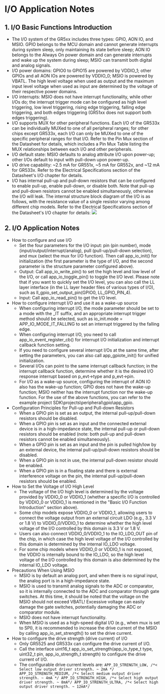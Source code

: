 # I/O Application Notes

## 1. I/O Basic Functions Introduction
- The I/O system of the GR5xx includes three types: GPIO, AON IO, and MSIO. GPIO belongs to the MCU domain and cannot generate interrupts during system sleep, only maintaining its state before sleep; AON IO belongs to the Always On power domain and can generate interrupts and wake up the system during sleep; MSIO can transmit both digital and analog signals.
- I/O power domains: GPIO0 to GPIO15 are powered by VDDIO_1; other GPIOs and all AON IOs are powered by VDDIO_0; MSIO is powered by VBATL. The high level voltage when used as output and the maximum input level voltage when used as input are determined by the voltage of their respective power domains.
- I/O interrupts: MSIO does not have interrupt functionality, while other I/Os do; the interrupt trigger mode can be configured as high level triggering, low level triggering, rising edge triggering, falling edge triggering, and both edges triggering (GR51xx does not support both edges triggering).
- I/O supports MUX for other peripheral functions. Each I/O of the GR533x can be individually MUXed to one of all peripheral ranges; for other chips except GR533x, each I/O can only be MUXed to one of the specific peripheral ranges for that I/O. Refer to the Pin Mux section of the Datasheet for details, which includes a Pin Mux Table listing the MUX relationships between each I/O and other peripherals.
- I/O default state: MSIO defaults to analog attribute I/O upon power-up; other I/Os default to input with pull-down upon power-up.
- I/O drive capability: ~2.5 mA for GR551x, ~5 mA for GR552x, and ~12 mA for GR533x. Refer to the Electrical Specifications section of the Datasheet's I/O chapter for details.
- I/O has internal pull-up and pull-down resistors that can be configured to enable pull-up, enable pull-down, or disable both. Note that pull-up and pull-down resistors cannot be enabled simultaneously, otherwise the I/O will leak. The internal structure block diagram of the I/O is as follows, with the resistance value of a single resistor varying among different chip models. Refer to the Electrical Specifications section of the Datasheet's I/O chapter for details:
  ![](../../../_images/io/IO-1.PNG)

## 2. I/O Application Notes
- How to configure and use I/O
  - Set the four parameters for the I/O input: pin (pin number), mode (input/output/interrupt/analog), pull (pull-up/pull-down selection), and mux (select the mux for I/O function). Then call app_io_init() for initialization (the first parameter is the type of I/O, and the second parameter is the structure parameter configured above).
  - Output: Call app_io_write_pin() to set the high level and low level of the I/O, or call app_io_toggle_pin() to toggle the I/O level. Please note that if you want to quickly set the I/O level, you can also call the LL layer interface (in the LL layer header files of various types of I/O), such as ll_gpio_set_output_pin(GPIO0, LL_GPIO_PIN_4).
  - Input: Call app_io_read_pin() to get the I/O level.
- How to configure interrupt I/O and use it as a wake-up source
  - When configuring interrupt I/O, the mode parameter should be set to a mode with the _IT suffix, and an appropriate interrupt trigger method should be selected, such as io_init.mode = APP_IO_MODE_IT_FALLING to set an interrupt triggered by the falling edge.
  - When configuring interrupt I/O, you need to call app_io_event_register_cb() for interrupt I/O initialization and interrupt callback function setting.
  - If you need to configure several interrupt I/Os at the same time, after setting the parameters, you can also call app_gpiote_init() for unified initialization.
  - Several I/Os can point to the same interrupt callback function; in the interrupt callback function, determine whether it is the desired I/O response interrupt based on p_evt->type and p_evt->pin.
  - For I/O as a wake-up source, configuring the interrupt of AON IO also has the wake-up function; GPIO does not have the wake-up function; MSIO neither has the interrupt function nor the wake-up function.
   For the use of the above functions, you can refer to the example project SDK\projects\peripheral\gpio\app_gpio.
- Configuration Principles for Pull-up and Pull-down Resistors
  - When a GPIO pin is set as an output, the internal pull-up/pull-down resistors should be disabled.
  - When a GPIO pin is set as an input and the connected external device is in a high-impedance state, the internal pull-up or pull-down resistors should be enabled (note: both pull-up and pull-down resistors cannot be enabled simultaneously).
  - When a GPIO pin is set as an input and the pin is pulled high/low by an external device, the internal pull-up/pull-down resistors should be disabled.
  - When a GPIO pin is not in use, the internal pull-down resistor should be enabled.
  - When a GPIO pin is in a floating state and there is external interference voltage on the pin, the internal pull-up/pull-down resistors should be enabled.
- How to Set the Voltage of I/O High Level
  - The voltage of the I/O high level is determined by the voltage provided by VDDIO_0 or VDDIO_1 (whether a specific I/O is controlled by VDDIO_0 or VDDIO_1 is mentioned in the "Basic I/O Function Introduction" section above).
  - Some chip models expose VDDIO_0 or VDDIO_1, allowing users to connect the voltage output from an external circuit LDO (e.g., 3.3 V or 1.8 V) to VDDIO_0/VDDIO_1 to determine whether the high level voltage of the I/O controlled by this domain is 3.3 V or 1.8 V.
  - Users can also connect VDDIO_0/VDDIO_1 to the IO_LDO_OUT pin of the chip, in which case the high level voltage of the I/O controlled by this domain is determined by the internal IO_LDO voltage.
  - For some chip models where VDDIO_0 or VDDIO_1 is not exposed, the VDDIO is internally bound to the IO_LDO, so the high level voltage of the I/O controlled by this domain is also determined by the internal IO_LDO voltage.
- Precautions When Using MSIO
  - MSIO is by default an analog port, and when there is no signal input, the analog port is in a high-impedance state.
  - MSIO is used to transmit analog signals to the ADC or comparator, so it is internally connected to the ADC and comparator through gate switches. At this time, it should be noted that the voltage on the MSIO should not exceed VBATL! Excessive voltage can easily damage the gate switches, potentially damaging the ADC or comparator module.
  - MSIO does not have interrupt functionality.
  - When MSIO is used as a high-speed digital I/O (e.g., when mux is set to SPI), it is recommended to increase the drive current of the MSIO by calling app_io_set_strength() to set the drive current.
- How to configure the drive strength (drive current) of I/O
  - Only GR5525 and GR533x can configure the drive current of I/O.
  - Call the interface uint16_t app_io_set_strength(app_io_type_t type, uint32_t pin, app_io_strength_t strength) to configure the drive current of I/O.
  - The configurable drive current levels are:
    `APP_IO_STRENGTH_LOW, /*< Select low output driver strength. ~ 2mA */ APP_IO_STRENGTH_MEDIUM, /*< Select medium output driver strength. ~ 4mA */ APP_IO_STRENGTH_HIGH, /*< Select high output driver strength. ~ 8mA*/ APP_IO_STRENGTH_ULTRA, /*< Select high output driver strength. ~ 12mA*/`